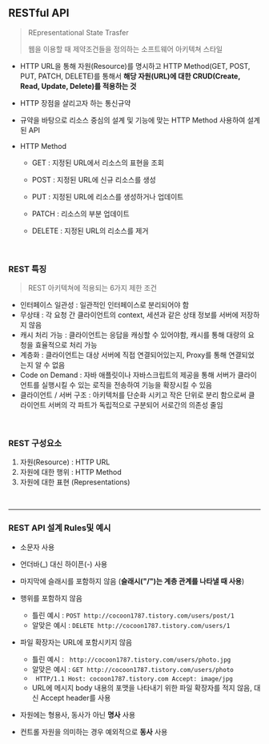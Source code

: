 ## RESTful API

> REpresentational State Trasfer
>
> 웹을 이용할 때 제약조건들을 정의하는 소프트웨어 아키텍쳐 스타일

- HTTP URL을 통해 자원(Resource)를 명시하고  HTTP Method(GET, POST, PUT, PATCH, DELETE)를 통해서 **해당 자원(URL)에 대한 CRUD(Create, Read, Update, Delete)를 적용하는 것**

- HTTP 장점을 살리고자 하는 통신규약

- 규약을 바탕으로 리소스 중심의 설계 및 기능에 맞는 HTTP Method 사용하여 설계된 API

- HTTP Method 

  - GET : 지정된 URL에서 리소스의 표현을 조회

  - POST : 지정된 URL에 신규 리소스를 생성
  - PUT : 지정된 URL에 리소스를 생성하거나 업데이트
  - PATCH :  리소스의 부분 업데이트
  - DELETE : 지정된 URL의 리소스를 제거

<br>

### REST 특징

> REST 아키텍쳐에 적용되는 6가지 제한 조건

- 인터페이스 일관성 : 일관적인 인터페이스로 분리되어야 함
- 무상태 : 각 요청 간 클라이언트의 context, 세션과 같은 상태 정보를 서버에 저장하지 않음
- 캐시 처리 가능 : 클라이언트는 응답을 캐싱할 수 있어야함, 캐시를 통해 대량의 요청을 효율적으로 처리 가능
- 계층화 : 클라이언트는 대상 서버에 직접 연결되어있는지, Proxy를 통해 연결되었는지 알 수 없음
- Code on Demand :  자바 애플릿이나 자바스크립트의 제공을 통해 서버가 클라이언트를 실행시킬 수 있는 로직을 전송하여 기능을 확장시킬 수 있음
- 클라이언트 / 서버 구조 : 아키텍처를 단순화 시키고 작은 단위로 분리 함으로써 클라이언트 서버의 각 파트가 독립적으로 구분되어 서로간의 의존성 줄임

<br>

### REST 구성요소

1. 자원(Resource) : HTTP URL
2. 자원에 대한 행위 : HTTP Method
3. 자원에 대한 표현 (Representations)

<br>

--------------

### REST API 설계 Rules및 예시

- 소문자 사용
- 언더바(_) 대신 하이픈(-) 사용
- 마지막에 슬래시를 포함하지 않음 (**슬래시("/")는 계층 관계를 나타낼 때 사용**)
- 행위를 포함하지 않음
  - 틀린 예시 : `POST http://cocoon1787.tistory.com/users/post/1`
  - 알맞은 예시 : `DELETE http://cocoon1787.tistory.com/users/1`

- 파일 확장자는 URL에 포함시키지 않음
  - 틀린 예시 : ` http://cocoon1787.tistory.com/users/photo.jpg`
  - 알맞은 예시 :  `GET http://cocoon1787.tistory.com/users/photo  `
  - ` HTTP/1.1 Host: cocoon1787.tistory.com Accept: image/jpg`
  - URL에 메시지 body 내용의 포맷을 나타내기 위한 파일 확장자를 적지 않음, 대신 Accept header를 사용
- 자원에는 형용사, 동사가 아닌 **명사** 사용
- 컨트롤 자원을 의미하는 경우 예외적으로 **동사** 사용